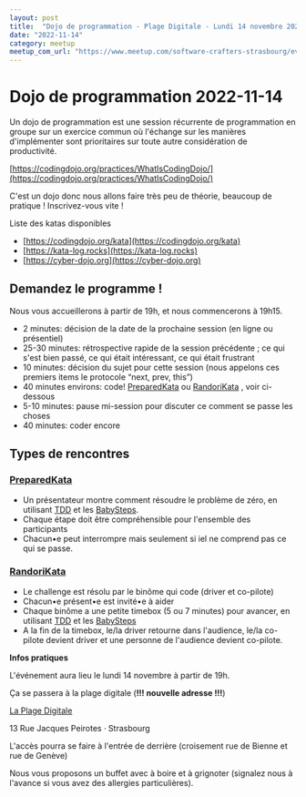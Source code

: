 ```yaml
---
layout: post
title:  "Dojo de programmation - Plage Digitale - Lundi 14 novembre 2022"
date: "2022-11-14"
category: meetup
meetup_com_url: "https://www.meetup.com/software-crafters-strasbourg/events/289605378"
---
```


# Dojo de programmation 2022-11-14

Un dojo de programmation est une session récurrente de programmation en groupe sur un exercice commun où l'échange sur les manières d'implémenter sont prioritaires sur toute autre considération de productivité.

[https://codingdojo.org/practices/WhatIsCodingDojo/](https://codingdojo.org/practices/WhatIsCodingDojo/)

C'est un dojo donc nous allons faire très peu de théorie, beaucoup de pratique ! Inscrivez-vous vite !

Liste des katas disponibles

-   [https://codingdojo.org/kata](https://codingdojo.org/kata)
-   [https://kata-log.rocks](https://kata-log.rocks)
-   [https://cyber-dojo.org](https://cyber-dojo.org)

## Demandez le programme !

Nous vous accueillerons à partir de 19h, et nous commencerons à 19h15.

-   2 minutes: décision de la date de la prochaine session (en ligne ou présentiel)
-   25-30 minutes: rétrospective rapide de la session précédente ; ce qui s'est bien passé, ce qui était intéressant, ce qui était frustrant
-   10 minutes: décision du sujet pour cette session (nous appelons ces premiers items le protocole “next, prev, this”)
-   40 minutes environs: code! [PreparedKata](https://codingdojo.org/practices/PreparedKata/) ou [RandoriKata](https://codingdojo.org/RandoriKata) , voir ci-dessous
-   5-10 minutes: pause mi-session pour discuter ce comment se passe les choses
-   40 minutes: coder encore

## Types de rencontres

### [PreparedKata](https://codingdojo.org/practices/PreparedKata/)

-   Un présentateur montre comment résoudre le problème de zéro, en utilisant [TDD](https://codingdojo.org/TestDrivenDevelopment) et les [BabySteps](https://codingdojo.org/BabySteps).
-   Chaque étape doit être compréhensible pour l'ensemble des participants
-   Chacun•e peut interrompre mais seulement si iel ne comprend pas ce qui se passe.

### [RandoriKata](https://codingdojo.org/RandoriKata)

-   Le challenge est résolu par le binôme qui code (driver et co-pilote)
-   Chacun•e présent•e est invité•e à aider
-   Chaque binôme a une petite timebox (5 ou 7 minutes) pour avancer, en utilisant [TDD](https://codingdojo.org/TestDrivenDevelopment) et les [BabySteps](https://codingdojo.org/BabySteps)
-   A la fin de la timebox, le/la driver retourne dans l'audience, le/la co-pilote devient driver et une personne de l'audience devient co-pilote.

**Infos pratiques**

L'événement aura lieu le lundi 14 novembre à partir de 19h.

Ça se passera à la plage digitale (**!!! nouvelle adresse !!!**)

[La Plage Digitale](https://www.google.com/maps/search/?api=1&query=48.576557%2C%207.755108)

13 Rue Jacques Peirotes · Strasbourg

L'accès pourra se faire à l'entrée de derrière (croisement rue de Bienne et rue de Genève)

Nous vous proposons un buffet avec à boire et à grignoter (signalez nous à l'avance si vous avez des allergies particulières).

